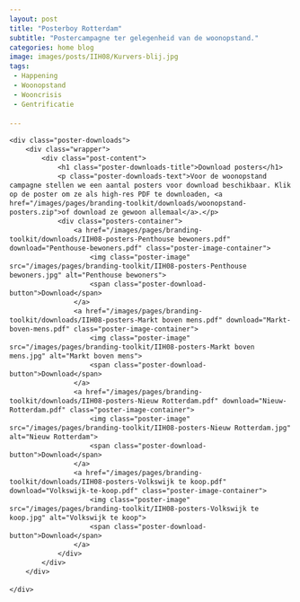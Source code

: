 ```yaml
---
layout: post
title: "Posterboy Rotterdam"
subtitle: "Postercampagne ter gelegenheid van de woonopstand."
categories: home blog
image: images/posts/IIH08/Kurvers-blij.jpg
tags:
 - Happening
 - Woonopstand
 - Wooncrisis
 - Gentrificatie

---
```


<article class="post" style="
	{%- if page.backgroundcolor -%}
		background-color:{{ page.backgroundcolor }};
	{%- endif -%}
	{%- if page.textcolor -%}
		color:{{ page.textcolor }};
	{%- endif -%}
	">

	<div class="poster-downloads">
		<div class="wrapper">
			<div class="post-content">
				<h1 class="poster-downloads-title">Download posters</h1>
				<p class="poster-downloads-text">Voor de woonopstand campagne stellen we een aantal posters voor download beschikbaar. Klik op de poster om ze als high-res PDF te downloaden, <a href="/images/pages/branding-toolkit/downloads/woonopstand-posters.zip">of download ze gewoon allemaal</a>.</p>
				<div class="posters-container">
					<a href="/images/pages/branding-toolkit/downloads/IIH08-posters-Penthouse bewoners.pdf" download="Penthouse-bewoners.pdf" class="poster-image-container">
						<img class="poster-image" src="/images/pages/branding-toolkit/IIH08-posters-Penthouse bewoners.jpg" alt="Penthouse bewoners">
						<span class="poster-download-button">Download</span>
					</a>
					<a href="/images/pages/branding-toolkit/downloads/IIH08-posters-Markt boven mens.pdf" download="Markt-boven-mens.pdf" class="poster-image-container">
						<img class="poster-image" src="/images/pages/branding-toolkit/IIH08-posters-Markt boven mens.jpg" alt="Markt boven mens">
						<span class="poster-download-button">Download</span>
					</a>
					<a href="/images/pages/branding-toolkit/downloads/IIH08-posters-Nieuw Rotterdam.pdf" download="Nieuw-Rotterdam.pdf" class="poster-image-container">
						<img class="poster-image" src="/images/pages/branding-toolkit/IIH08-posters-Nieuw Rotterdam.jpg" alt="Nieuw Rotterdam">
						<span class="poster-download-button">Download</span>
					</a>
					<a href="/images/pages/branding-toolkit/downloads/IIH08-posters-Volkswijk te koop.pdf" download="Volkswijk-te-koop.pdf" class="poster-image-container">
						<img class="poster-image" src="/images/pages/branding-toolkit/IIH08-posters-Volkswijk te koop.jpg" alt="Volkswijk te koop">
						<span class="poster-download-button">Download</span>
					</a>
				</div>
			</div>
		</div>

	</div>

</article>